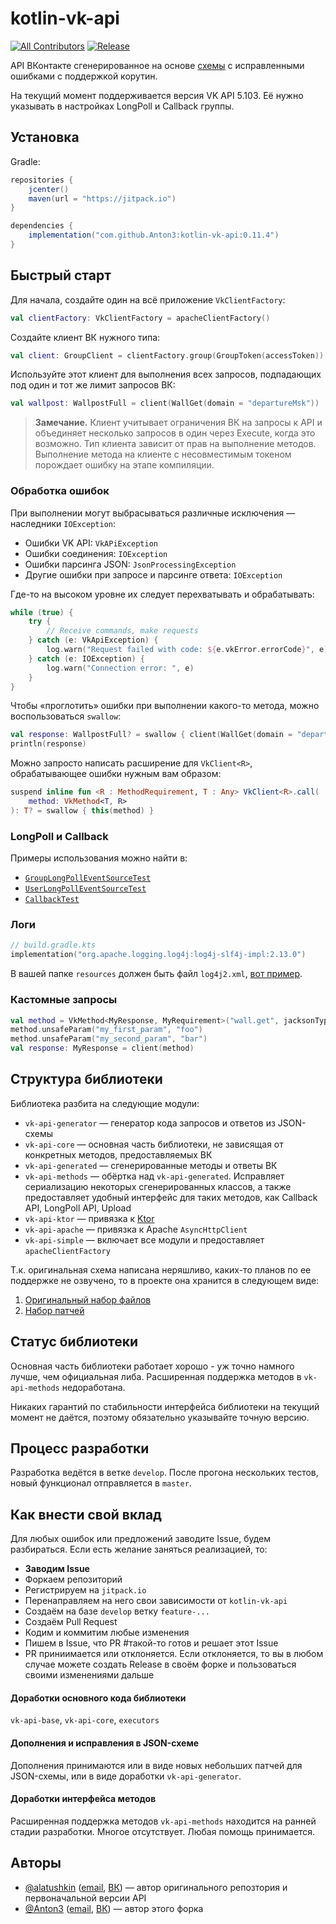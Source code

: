 # kotlin-vk-api
[![All Contributors](https://img.shields.io/badge/all_contributors-2-orange.svg?style=flat)](#contributors)
[![Release](https://jitpack.io/v/Anton3/kotlin-vk-api.svg)](https://jitpack.io/#Anton3/kotlin-vk-api)

API ВКонтакте сгенерированное на основе
[схемы](https://github.com/VKCOM/vk-api-schema)
с исправленными ошибками c поддержкой корутин.

На текущий момент поддерживается версия VK API 5.103.
Её нужно указывать в настройках LongPoll и Callback группы.

## Установка

Gradle:

```gradle
repositories {
    jcenter()
    maven(url = "https://jitpack.io")
}

dependencies {
    implementation("com.github.Anton3:kotlin-vk-api:0.11.4")
}
```

## Быстрый старт

Для начала, создайте один на всё приложение `VkClientFactory`:

```kotlin
val clientFactory: VkClientFactory = apacheClientFactory()
```

Создайте клиент ВК нужного типа:

```kotlin
val client: GroupClient = clientFactory.group(GroupToken(accessToken))
```

Используйте этот клиент для выполнения всех запросов, подпадающих под один и тот
же лимит запросов ВК:

```kotlin
val wallpost: WallpostFull = client(WallGet(domain = "departureMsk"))
```

> **Замечание.** Клиент учитывает ограничения ВК на запросы к API и объединяет несколько запросов
в один через Execute, когда это возможно. Тип клиента зависит от прав
на выполнение методов. Выполнение метода на клиенте с несовместимым токеном
порождает ошибку на этапе компиляции.

### Обработка ошибок

При выполнении могут выбрасываться различные исключения — наследники
`IOException`:

- Ошибки VK API: `VkAPiException`
- Ошибки соединения: `IOException`
- Ошибки парсинга JSON: `JsonProcessingException`
- Другие ошибки при запросе и парсинге ответа: `IOException`

Где-то на высоком уровне их следует перехватывать и обрабатывать:

```kotlin
while (true) {
    try {
        // Receive commands, make requests
    } catch (e: VkApiException) {
        log.warn("Request failed with code: ${e.vkError.errorCode}", e)
    } catch (e: IOException) {
        log.warn("Connection error: ", e)
    }
}
```

Чтобы «проглотить» ошибки при выполнении какого-то метода, можно
воспользоваться `swallow`:

```kotlin
val response: WallpostFull? = swallow { client(WallGet(domain = "departureMsk")) }
println(response)
```

Можно запросто написать расширение для `VkClient<R>`, обрабатывающее ошибки
нужным вам образом:

```kotlin
suspend inline fun <R : MethodRequirement, T : Any> VkClient<R>.call(
    method: VkMethod<T, R>
): T? = swallow { this(method) }
```

### LongPoll и Callback

Примеры использования можно найти в:

- [`GroupLongPollEventSourceTest`](https://github.com/Anton3/kotlin-vk-api/blob/master/vk-api-methods/src/test/kotlin/name/anton3/vkapi/methods/longpoll/GroupLongPollEventSourceTest.kt)
- [`UserLongPollEventSourceTest`](https://github.com/Anton3/kotlin-vk-api/blob/master/vk-api-methods/src/test/kotlin/name/anton3/vkapi/methods/longpoll/UserLongPollEventSourceTest.kt)
- [`CallbackTest`](https://github.com/Anton3/kotlin-vk-api/blob/master/vk-api-methods/src/test/kotlin/name/anton3/vkapi/methods/callback/CallbackTest.kt)

### Логи

```kotlin
// build.gradle.kts
implementation("org.apache.logging.log4j:log4j-slf4j-impl:2.13.0")
```

В вашей папке `resources` должен быть файл `log4j2.xml`,
[вот пример](https://github.com/Anton3/kotlin-vk-api/blob/master/vk-api-methods/src/test/resources/log4j2.xml).

### Кастомные запросы

```kotlin
val method = VkMethod<MyResponse, MyRequirement>("wall.get", jacksonTypeRef())
method.unsafeParam("my_first_param", "foo")
method.unsafeParam("my_second_param", "bar")
val response: MyResponse = client(method)
```

## Структура библиотеки
Библиотека разбита на следующие модули:

- `vk-api-generator` — генератор кода запросов и ответов из JSON-схемы
- `vk-api-core` — основная часть библиотеки, не зависящая от конкретных методов,
предоставляемых ВК
- `vk-api-generated` — сгенерированные методы и ответы ВК
- `vk-api-methods` — обёртка над `vk-api-generated`. Исправляет сериализацию
некоторых сгенерированных классов, а также предоставляет удобный интерфейс для
таких методов, как Callback API, LongPoll API, Upload
- `vk-api-ktor` — привязка к [Ktor](https://github.com/ktorio/ktor)
- `vk-api-apache` — привязка к Apache `AsyncHttpClient`
- `vk-api-simple` — включает все модули и предоставляет `apacheClientFactory`

Т.к. оригинальная схема написана неряшливо, каких-то планов по ее поддержке
не озвучено, то в проекте она хранится в следующем виде:

1. [Оригинальный набор файлов](https://github.com/Anton3/kotlin-vk-api/tree/master/generator/src/main/resources/schema)
2. [Набор патчей](https://github.com/Anton3/kotlin-vk-api/tree/master/generator/src/main/resources/patch)

## Статус библиотеки
Основная часть библиотеки работает хорошо - уж точно намного лучше, чем
официальная либа. Расширенная поддержка методов в `vk-api-methods` недоработана.

Никаких гарантий по стабильности интерфейса библиотеки на текущий момент
не даётся, поэтому обязательно указывайте точную версию.

## Процесс разработки
Разработка ведётся в ветке `develop`. После прогона нескольких тестов,
новый функционал отправляется в `master`.

## Как внести свой вклад
Для любых ошибок или предложений заводите Issue, будем разбираться. Если есть
желание заняться реализацией, то:
- **Заводим Issue**
- Форкаем репозиторий
- Регистрируем на `jitpack.io`
- Перенаправляем на него свои зависимости от `kotlin-vk-api`
- Создаём на базе `develop` ветку `feature-...`
- Создаём Pull Request
- Кодим и коммитим любые изменения
- Пишем в Issue, что PR #такой-то готов и решает этот Issue
- PR приниимается или отклоняется. Если отклоняется, то вы в любом случае можете
создать Release в своём форке и пользоваться своими изменениями дальше

#### Доработки основного кода библиотеки

`vk-api-base`, `vk-api-core`, `executors`

#### Дополнения и исправления в JSON-схеме
Дополнения принимаются или в виде новых небольших патчей для JSON-схемы, или
в виде доработки `vk-api-generator`.

#### Доработки интерфейса методов
Расширенная поддержка методов `vk-api-methods` находится на ранней стадии
разработки. Многое отсутствует. Любая помощь принимается.

## Авторы

- [@alatushkin](https://github.com/alatushkin) ([email](mailto:alexandr.latushkin@gmail.com), [ВК](https://vk.com/id5518788)) —
автор оригинального репозтория и первоначальной версии API
- [@Anton3](https://github.com/Anton3) ([email](mailto:antony.zhilin@gmail.com), [ВК](https://vk.com/antonyzhilin)) —
автор этого форка
